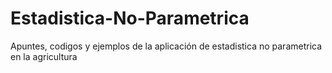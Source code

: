 # Estadistica-No-Parametrica
Apuntes, codigos  y ejemplos de la aplicación de estadistica no parametrica en la agricultura

